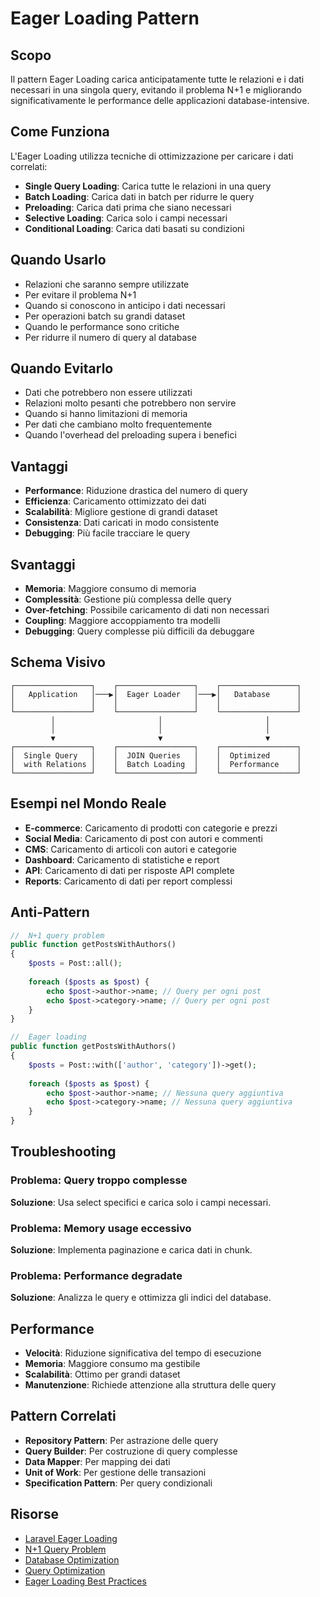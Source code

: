# Eager Loading Pattern

## Scopo

Il pattern Eager Loading carica anticipatamente tutte le relazioni e i dati necessari in una singola query, evitando il problema N+1 e migliorando significativamente le performance delle applicazioni database-intensive.

## Come Funziona

L'Eager Loading utilizza tecniche di ottimizzazione per caricare i dati correlati:

- **Single Query Loading**: Carica tutte le relazioni in una query
- **Batch Loading**: Carica dati in batch per ridurre le query
- **Preloading**: Carica dati prima che siano necessari
- **Selective Loading**: Carica solo i campi necessari
- **Conditional Loading**: Carica dati basati su condizioni

## Quando Usarlo

- Relazioni che saranno sempre utilizzate
- Per evitare il problema N+1
- Quando si conoscono in anticipo i dati necessari
- Per operazioni batch su grandi dataset
- Quando le performance sono critiche
- Per ridurre il numero di query al database

## Quando Evitarlo

- Dati che potrebbero non essere utilizzati
- Relazioni molto pesanti che potrebbero non servire
- Quando si hanno limitazioni di memoria
- Per dati che cambiano molto frequentemente
- Quando l'overhead del preloading supera i benefici

## Vantaggi

- **Performance**: Riduzione drastica del numero di query
- **Efficienza**: Caricamento ottimizzato dei dati
- **Scalabilità**: Migliore gestione di grandi dataset
- **Consistenza**: Dati caricati in modo consistente
- **Debugging**: Più facile tracciare le query

## Svantaggi

- **Memoria**: Maggiore consumo di memoria
- **Complessità**: Gestione più complessa delle query
- **Over-fetching**: Possibile caricamento di dati non necessari
- **Coupling**: Maggiore accoppiamento tra modelli
- **Debugging**: Query complesse più difficili da debuggare

## Schema Visivo

```
┌─────────────────┐    ┌─────────────────┐    ┌─────────────────┐
│   Application   │───▶│  Eager Loader   │───▶│   Database      │
│                 │    │                 │    │                 │
└─────────────────┘    └─────────────────┘    └─────────────────┘
         │                       │                       │
         │                       │                       │
         ▼                       ▼                       ▼
┌─────────────────┐    ┌─────────────────┐    ┌─────────────────┐
│  Single Query   │    │  JOIN Queries   │    │  Optimized      │
│  with Relations │    │  Batch Loading  │    │  Performance    │
└─────────────────┘    └─────────────────┘    └─────────────────┘
```

## Esempi nel Mondo Reale

- **E-commerce**: Caricamento di prodotti con categorie e prezzi
- **Social Media**: Caricamento di post con autori e commenti
- **CMS**: Caricamento di articoli con autori e categorie
- **Dashboard**: Caricamento di statistiche e report
- **API**: Caricamento di dati per risposte API complete
- **Reports**: Caricamento di dati per report complessi

## Anti-Pattern

```php
//  N+1 query problem
public function getPostsWithAuthors()
{
    $posts = Post::all();
    
    foreach ($posts as $post) {
        echo $post->author->name; // Query per ogni post
        echo $post->category->name; // Query per ogni post
    }
}

//  Eager loading
public function getPostsWithAuthors()
{
    $posts = Post::with(['author', 'category'])->get();
    
    foreach ($posts as $post) {
        echo $post->author->name; // Nessuna query aggiuntiva
        echo $post->category->name; // Nessuna query aggiuntiva
    }
}
```

## Troubleshooting

### Problema: Query troppo complesse
**Soluzione**: Usa select specifici e carica solo i campi necessari.

### Problema: Memory usage eccessivo
**Soluzione**: Implementa paginazione e carica dati in chunk.

### Problema: Performance degradate
**Soluzione**: Analizza le query e ottimizza gli indici del database.

## Performance

- **Velocità**: Riduzione significativa del tempo di esecuzione
- **Memoria**: Maggiore consumo ma gestibile
- **Scalabilità**: Ottimo per grandi dataset
- **Manutenzione**: Richiede attenzione alla struttura delle query

## Pattern Correlati

- **Repository Pattern**: Per astrazione delle query
- **Query Builder**: Per costruzione di query complesse
- **Data Mapper**: Per mapping dei dati
- **Unit of Work**: Per gestione delle transazioni
- **Specification Pattern**: Per query condizionali

## Risorse

- [Laravel Eager Loading](https://laravel.com/docs/eloquent-relationships#eager-loading)
- [N+1 Query Problem](https://stackoverflow.com/questions/97197/what-is-the-n1-selects-problem)
- [Database Optimization](https://laravel.com/docs/optimization)
- [Query Optimization](https://dev.mysql.com/doc/refman/8.0/en/optimization.html)
- [Eager Loading Best Practices](https://docs.microsoft.com/en-us/ef/core/querying/related-data/eager)
